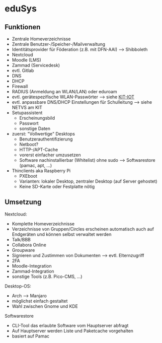 # eduSys

## Funktionen
- Zentrale Homeverzeichnisse
- Zentrale Benutzer-/Speicher-/Mailverwaltung
- Identitätsprovider für Föderation (z.B. mit DFN-AAI) --> Shibboleth
- Nextcloud
- Moodle (LMS)
- Zammad (Servicedesk)
- evtl. Gitlab
- DNS
- DHCP
- Firewall
- RADIUS (Anmeldung an WLAN/LAN) oder eduroam
- evtl. gerätespezifische WLAN-Passwörter --> siehe [KIT-IOT](https://www.scc.kit.edu/dienste/internet-of-things.php)
- evtl. anpassbare DNS/DHCP Einstellungen für Schulleitung --> siehe NETVS am KIT
- Setupassistent
  - Erscheinungsbild
  - Passwort
  - sonstige Daten
- zuerst: "Vollwertige" Desktops
  - Benutzerauthentifizierung
  - Netboot?
  - HTTP-/APT-Cache
  - vorerst einfacher umzusetzen
  - Software nachinstallierbar (Whitelist) ohne sudo --> Softwarestore (pamac, apt, ...)
- Thinclients aka Raspberry Pi
  - PXEboot
  - Varianten: lokaler Desktop, zentraler Desktop (auf Server gehostet)
  - Keine SD-Karte oder Festplatte nötig

## Umsetzung

Nextcloud:
- Komplette Homeverzeichnisse
- Verzeichnisse von Gruppen/Circles erscheinen automatisch auch auf Endgeräten und können selbst verwaltet werden
- Talk/BBB
- Collabora Online
- Groupware
- Signieren und Zustimmen von Dokumenten --> evtl. Elternzugriff
- 2FA
- Moodle-Integration
- Zammad-Integration
- sonstige Tools (z.B. Pico-CMS, ...)

Desktop-OS: 
- Arch --> Manjaro
- möglichst einfach gestaltet
- Wahl zwischen Gnome und KDE

Softwarestore
- CLI-Tool das erlaubte Software vom Hauptserver abfragt
- Auf Hauptserver werden Liste und Paketcache vorgehalten
- basiert auf Pamac
